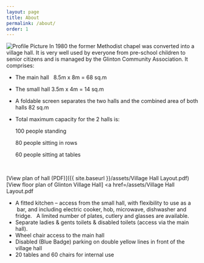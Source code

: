 ```yaml
---
layout: page
title: About
permalink: /about/
order: 1
---
```


<img src="{{ site.baseurl }}/photos/villagehall.jpg" title="Profile Picture" class="profile">
In 1980 the former Methodist chapel was converted into a village hall. It is very well used by everyone from pre-school children to senior citizens and is managed by the Glinton Community Association. 
It comprises:

* The main hall   8.5m x 8m = 68 sq.m
* The small hall  3.5m x 4m = 14 sq.m

* A foldable screen separates the two halls and the combined area of both halls 82 sq.m

* Total maximum capacity for the 2 halls is:

	100  people standing

	80   people sitting in rows 
	
	60   people sitting at tables
			  


  

[View plan of hall (PDF)]({{ site.baseurl }}/assets/Village Hall Layout.pdf)
[View floor plan of Glinton Village Hall] <a href=/assets/Village Hall Layout.pdf

* A fitted kitchen – access from the small hall, with flexibility to use as a  bar, and including electric cooker, hob, microwave, dishwasher and fridge.   A limited number of plates, cutlery and glasses are available.
* Separate ladies & gents toilets & disabled toilets (access via the main hall).
* Wheel chair access to the main hall 
* Disabled (Blue Badge) parking on double yellow lines in front of the village hall
* 20  tables and 60  chairs for internal use



[centrarium]: https://github.com/bencentra/centrarium
[bencentra]: http://bencentra.com
[jekyll]: https://github.com/jekyll/jekyll
